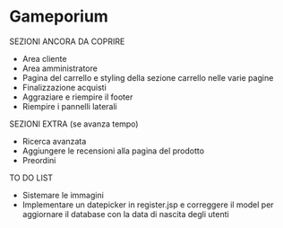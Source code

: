 # Gameporium

SEZIONI ANCORA DA COPRIRE
- Area cliente
- Area amministratore
- Pagina del carrello e styling della sezione carrello nelle varie pagine
- Finalizzazione acquisti
- Aggraziare e riempire il footer
- Riempire i pannelli laterali

SEZIONI EXTRA (se avanza tempo)
- Ricerca avanzata
- Aggiungere le recensioni alla pagina del prodotto
- Preordini

TO DO LIST
- Sistemare le immagini
- Implementare un datepicker in register.jsp e correggere il model per aggiornare il database con la data di nascita degli utenti


